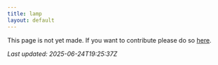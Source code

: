 ```yaml
---
title: lamp
layout: default
---
```


This page is not yet made. If you want to contribute please do so [here](https://github.com/CrazyH2/Bigstone/blob/wiki/components/lamp.md).

_Last updated: 2025-06-24T19:25:37Z_
